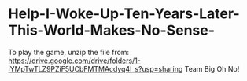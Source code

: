 # Help-I-Woke-Up-Ten-Years-Later-This-World-Makes-No-Sense-
To play the game, unzip the file from:
https://drive.google.com/drive/folders/1-iYMpTwTLZ9PZiF5UCbFMTMAcdyq4I_s?usp=sharing
Team Big Oh No!
